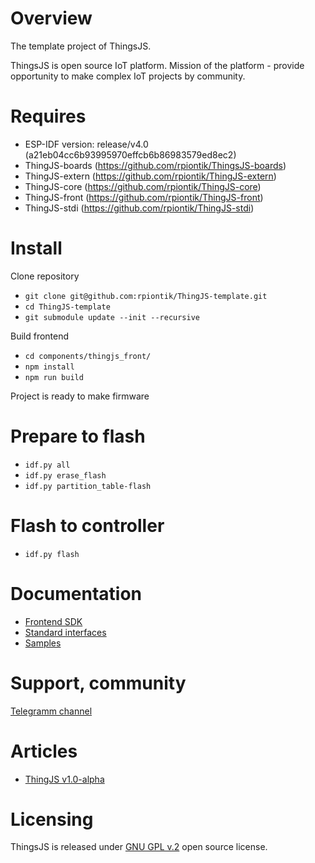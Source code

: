 # Overview
The template project of ThingsJS. 

ThingsJS is open source IoT platform. 
Mission of the platform - provide opportunity to make complex IoT projects by community.

# Requires
* ESP-IDF version: release/v4.0 (a21eb04cc6b93995970effcb6b86983579ed8ec2)
* ThingJS-boards (https://github.com/rpiontik/ThingsJS-boards)
* ThingJS-extern (https://github.com/rpiontik/ThingJS-extern)
* ThingJS-core (https://github.com/rpiontik/ThingJS-core)
* ThingJS-front (https://github.com/rpiontik/ThingJS-front)
* ThingJS-stdi (https://github.com/rpiontik/ThingJS-stdi)

# Install
Clone repository

* `git clone git@github.com:rpiontik/ThingJS-template.git`
* `cd ThingJS-template`
* `git submodule update --init --recursive`

Build frontend 

* `cd components/thingjs_front/`
* `npm install`
* `npm run build`

Project is ready to make firmware 

# Prepare to flash

* `idf.py all`
* `idf.py erase_flash`
* `idf.py partition_table-flash`

# Flash to controller
* `idf.py flash`

# Documentation
* [Frontend SDK](https://github.com/rpiontik/ThingJS-front/blob/master/README.md)
* [Standard interfaces](https://github.com/rpiontik/ThingJS-stdi/blob/master/README.md)
* [Samples](https://github.com/rpiontik/ThingJS-front/tree/master/src/applications)

# Support, community 
[Telegramm channel](https://t.me/thingjs)

# Articles
* [ThingJS v1.0-alpha](https://habr.com/ru/post/474356/)

# Licensing
ThingsJS is released under
[GNU GPL v.2](http://www.gnu.org/licenses/old-licenses/gpl-2.0.html)
open source license.

